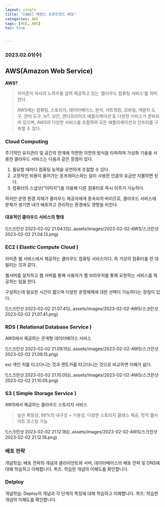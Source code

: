 ```yaml
---
layout: single
title: "[AWS] 백엔드 프론트엔드 배포"
categories: AWS
tags: [배포, AWS]
toc: true


---
```


###  2023.02.01(수)

## AWS(Amazon Web Service)

**AWS?**

> 아마존이 자사의 노하우를 살려 제공하고 있는 ‘클라우드 컴퓨팅 서비스’를 의미한다. 
>
> AWS에는 컴퓨팅, 스토리지, 데이터베이스, 분석, 네트워킹, 모바일, 개발자 도구, 관리 도구, IoT, 보안, 엔터프라이즈 애플리케이션 등 다양한 서비스가 준비되어 있으며, AWS의 다양한 서비스를 조합하여 모든 애플리케이션과 인프라를 구축할 수 있다. 

### Cloud Computing

주기적인 유지관리 및 공간의 한계에 직면한 이전의 방식을 타파하며 가상화 기술을 사용한 클라우드 서비스는 다음과 같은 장점이 있다. 

1. 필요할 때마다 컴퓨팅 능력을 유연하게 조절할 수 있다. 
2. 고정적인 비용이 들어가는 온프레미스와는 달리 사용한 만큼의 요금만 지불하면 된다. 
3. 컴퓨터의 스냅샷("이미지")을 이용해 다른 컴퓨터로 즉시 이주가 가능하다. 

하지만 운영 환경 자체가 클라우드 제공자에게 종속되어 버리므로, 클라우드 서비스에 문제가 생기면 내가 배포하고 관리하는 환경에도 영향을 미친다.

#### 대표적인 클라우드 서비스의 형태 

 ![스크린샷 2023-02-02 21.04.13](..assets/images/2023-02-02-AWS/스크린샷 2023-02-02 21.04.13.png)





### EC2 ( Elastic Compute Cloud )

아마존 웹 서비스에서 제공하는 클라우드 컴퓨팅 서비스이다.  즉 가상의 컴퓨터를 한 대 빌리는 것과 같다. 

웹서버를 설치하고 웹 서버를 통해 사용자가 웹 브라우저를 통해 요청하는 서비스를 제공하는 일을 한다. 

구성하는데 필요한 시간이 짧으며 다양한 운영체제에 대한 선택이 가능하다는 장점이 있다. 

![스크린샷 2023-02-02 21.07.41](..assets/images/2023-02-02-AWS/스크린샷 2023-02-02 21.07.41.png)

### RDS ( Relational Database Service )

AWS에서 제공하는 관계형 데이터베이스 서비스 

![스크린샷 2023-02-02 21.09.15](..assets/images/2023-02-02-AWS/스크린샷 2023-02-02 21.09.15.png)

ex) 개인 차를 타고다니는 것과 렌트카를 타고다니는 것으로 비교하면 이해가 쉽다. 

![스크린샷 2023-02-02 21.10.05](..assets/images/2023-02-02-AWS/스크린샷 2023-02-02 21.10.05.png)

### S3 ( Simple Storage Service )

AWS에서 제공하는 클라우드 스토리지 서비스 

> 높은 확장성, 99%의 내구성 + 기용성, 다양한 스토리지 클래스 제공, 정적 웹사이트 호스팅 가능 

![스크린샷 2023-02-02 21.12.18](..assets/images/2023-02-02-AWS/스크린샷 2023-02-02 21.12.18.png)



### 배포 전략

개념학습: 배포 전략의 개념과 클라이언트와 서버, 데이터베이스의 배포 전략 및 DNS에 대해 학습하고 이해합니다. 퀴즈: 학습한 개념의 이해도를 확인합니다.

### Delploy

개념학습: Deploy의 개념과 각 단계의 특징에 대해 학습하고 이해합니다. 퀴즈: 학습한 개념의 이해도를 확인합니다.